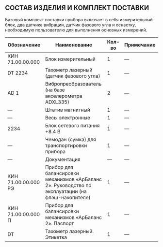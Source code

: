 

## **СОСТАВ ИЗДЕЛИЯ И КОМПЛЕКТ ПОСТАВКИ**

Базовый комплект поставки прибора включает в себя измерительный блок, два датчика вибрации, датчик фазового угла и оснастку, необходимую пользователю для выполнения основных измерений.


| Обозначение           | Наименование                                                                 | Кол-во | Примечание |
|-----------------------|-----------------------------------------------------------------------------|--------|------------|
| КИН 71.00.00.000      | Блок измерительный                                                         | 1      | —          |
| DT 2234               | Тахометр лазерный (датчик фазового угла)                                   | 1      | —          |
| AD 1                  | Вибропреобразователь (на базе акселерометра ADXL335)                       | 2      | —          |
| —                     | Штатив магнитный                                                           | 1      | —          |
| —                     | Весы электронные                                                           | 1      | —          |
| 2234                  | Блок сетевого питания +8.4 В                                               | 1      | —          |
| —                     | Чемодан (сумка) для транспортировки прибора                                | 1      | —          |
| —                     | Документация                                                               | —      | —          |
| КИН 71.00.00.000 РЭ   | Прибор для балансировки механизмов «АрБаланс 2». Руководство по эксплуатации (на флэш-накопителе) | 1 | — |
| КИН 71.00.00.000 П    | Прибор для балансировки механизмов «АрБаланс 2». Паспорт                   | 1      | —          |
| DT                    | Тахометр лазерный. Этикетка                                                | 1      | —          |